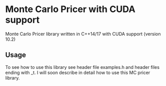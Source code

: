 # Monte Carlo Pricer with CUDA support
Monte Carlo Pricer library written in C++14/17 with CUDA support (version 10.2)

## Usage
To see how to use this library see header file examples.h and header files ending with _t.
I will soon describe in detail how to use this MC pricer library.

